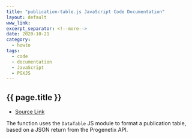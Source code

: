```yaml
---
title: "publication-table.js JavaScript Code Documentation"
layout: default
www_link: 
excerpt_separator: <!--more-->
date: 2020-10-21
category:
  - howto
tags:
  - code
  - documentation
  - JavaScript
  - PGXJS
---
```


## {{ page.title }}

<!--more-->

* [Source Link](/assets/js/pgxjs/publication-table.js) 

The function uses the `DataTable` JS module to format a publication table, based
on a JSON return from the Progenetix API. 
